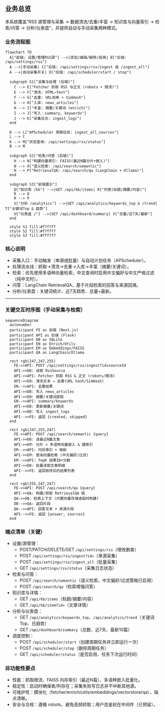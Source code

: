 ## 业务总览

本系统覆盖“RSS 源管理与采集 → 数据清洗/去重/丰富 → 知识库与向量索引 → 检索/问答 → 分析/仪表盘”，并提供自动与手动采集两种模式。

### 业务流程图

```mermaid
flowchart TD
  A["前端: 设置/管理RSS源"] -->|添加/编辑/删除/启用| B["后端: /api/settings/rss"]
  A -->|手动采集| C["后端: /api/settings/rss/ingest 或 /ingest_all"]
  A -->|自动采集开关| D["后端: /api/scheduler/start / stop"]

  subgraph S1["采集与处理 (后端)"]
    C --> E["Fetcher 抓取 RSS 与正文 (robots + 限流)"]
    E --> F["清洗: HTML→Text"]
    F --> G["去重: URL哈希 + SimHash"]
    G --> H["入库: news_articles"]
    H --> I["丰富: 摘要/关键词 (enrich)"]
    I --> J["写入：summary, keywords"]
    J --> K["采集日志: ingest_logs"]
  end

  D --> L["APScheduler 周期任务: ingest_all_sources"]
  L --> C
  K --> M["状态查询: /api/settings/rss/status"]
  B --> M

  subgraph S2["检索/问答 (后端)"]
    H --> N["构建向量索引: FAISS(最近N篇分片+嵌入)"]
    N --> O["语义检索: /api/search/semantic"]
    H --> P["RetrievalQA: /api/search/qa (LangChain + Ollama)"]
  end

  subgraph S3["前端展示"]
    Q["知识库 /kb"] -->|GET /api/kb/items| R["列表(标题/摘要/内容)"]
    R --> O
    R --> P
    S["分析 /analytics"] -->|GET /api/analytics/keywords_top & /trend| T["关键词Top & 趋势"]
    U["仪表盘 /"] -->|GET /api/dashboard/summary| V["总量/近7天/最新"]
  end

  style S1 fill:#f7f7ff
  style S2 fill:#f7fff7
  style S3 fill:#fff7f7
```

### 核心说明
- 采集入口：手动触发（单源或批量）与自动计划任务（APScheduler）。
- 处理流水线：抓取→清洗→去重→入库→丰富（摘要/关键词）。
- 检索：优先使用多语种向量检索，中文查询时启用中文偏好与中文严格过滤（纯中文时）。
- 问答：LangChain RetrievalQA，基于片段检索的回答与来源回溯。
- 分析/仪表盘：关键词统计、近7天趋势、总量+最新。

---

### 关键交互时序图（手动采集与检索）

```mermaid
sequenceDiagram
  autonumber
  participant FE as 前端 (Next.js)
  participant API as 后端 (Flask)
  participant DB as SQLite
  participant EN as Enrich/Utils
  participant EM as Embeddings/FAISS
  participant QA as LangChain/Ollama

  rect rgb(247,247,255)
    FE->>API: POST /api/settings/rss/ingest?id=sourceId
    API->>DB: 读取 RssSource
    API->>API: Fetcher 抓取 RSS & 正文 (robots/限流)
    API->>EN: 清洗文本 → 去重(URL hash/SimHash)
    EN-->>API: 去重结果
    API->>DB: 写入 news_articles
    API->>EN: 摘要/关键词提取
    EN-->>API: summary/keywords
    API->>DB: 更新摘要/关键词
    API->>DB: 写入 ingest_logs
    API-->>FE: 返回 {created, skipped}
  end

  rect rgb(247,255,247)
    FE->>API: POST /api/search/semantic {query}
    API->>DB: 读最近N篇文章
    API->>EM: 分片 + 多语种向量嵌入 & 建索引
    EM-->>API: 内存索引 + 映射
    API->>EM: 查询向量检索 (中文偏好/过滤)
    EM-->>API: TopK 结果ID+分数
    API->>DB: 批量读取文章明细
    API-->>FE: 返回排序后的结果列表
  end

  rect rgb(255,247,247)
    FE->>API: POST /api/search/qa {query}
    API->>QA: 构建/获取 RetrievalQA 链
    QA->>DB: 检索上下文 (内置向量存储或临时构建)
    DB-->>QA: 返回片段
    QA-->>API: 回答文本 + 来源片段
    API-->>FE: 返回 {answer, sources}
  end
```

### 端点清单（关键）
- 设置/源管理：
  - POST/PATCH/DELETE/GET `/api/settings/rss`（增改删查）
  - POST `/api/settings/rss/ingest?id=`（单源采集）
  - POST `/api/settings/rss/ingest_all`（批量采集）
  - GET `/api/settings/rss/status`（采集日志状态）
- 检索与问答：
  - POST `/api/search/semantic`（语义检索，中文偏好/过滤策略已启用）
  - POST `/api/search/qa`（检索增强问答）
- 知识库与详情：
  - GET `/api/kb/items`（标题/摘要/内容）
  - GET `/api/kb/item?id=`（文章详情）
- 分析与仪表盘：
  - GET `/api/analytics/keywords_top`、`/api/analytics/trend`（关键词Top、日趋势）
  - GET `/api/dashboard/summary`（总数、近7天、最新10篇）
- 调度控制：
  - POST `/api/scheduler/start`（创建周期任务并立即运行一次）
  - POST `/api/scheduler/stop`（删除周期任务）
  - GET `/api/scheduler/status`（是否启用、任务下次运行时间）

### 非功能性要点
- 性能：抓取限流、FAISS 内存索引（最近N篇）、多语种嵌入批量化。
- 稳定性：启动时确保表/列存在；采集失败写日志并不中断其他源。
- 可维护性：模块化（fetcher/enrich/utils/embeddings/vectorstore/qa），端点清晰。
- 安全与合规：遵循 robots，避免高频抓取；用户态鉴权在中间件（已预留）。


